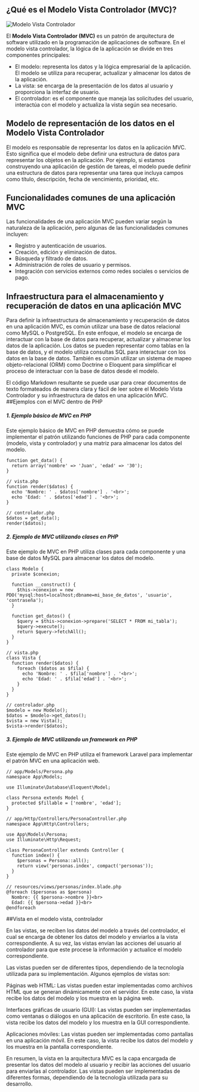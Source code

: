 
## ¿Qué es el Modelo Vista Controlador (MVC)?

![Modelo Vista Controlador](https://www.precognis.com/wp-content/uploads/2022/08/Modelo-Vista-Controlador.png)


El **Modelo Vista Controlador (MVC)** es un patrón de arquitectura de software utilizado en la programación de aplicaciones de software. En el modelo vista controlador, la lógica de la aplicación se divide en tres componentes principales:

-   El modelo: representa los datos y la lógica empresarial de la aplicación. El modelo se utiliza para recuperar, actualizar y almacenar los datos de la aplicación.
-   La vista: se encarga de la presentación de los datos al usuario y proporciona la interfaz de usuario.
-   El controlador: es el componente que maneja las solicitudes del usuario, interactúa con el modelo y actualiza la vista según sea necesario.

## Modelo de representación de los datos en el Modelo Vista Controlador

El modelo es responsable de representar los datos en la aplicación MVC. Esto significa que el modelo debe definir una estructura de datos para representar los objetos en la aplicación. Por ejemplo, si estamos construyendo una aplicación de gestión de tareas, el modelo puede definir una estructura de datos para representar una tarea que incluya campos como título, descripción, fecha de vencimiento, prioridad, etc.

## Funcionalidades comunes de una aplicación MVC

Las funcionalidades de una aplicación MVC pueden variar según la naturaleza de la aplicación, pero algunas de las funcionalidades comunes incluyen:

-   Registro y autenticación de usuarios.
-   Creación, edición y eliminación de datos.
-   Búsqueda y filtrado de datos.
-   Administración de roles de usuario y permisos.
-   Integración con servicios externos como redes sociales o servicios de pago.

## Infraestructura para el almacenamiento y recuperación de datos en una aplicación MVC

Para definir la infraestructura de almacenamiento y recuperación de datos en una aplicación MVC, es común utilizar una base de datos relacional como MySQL o PostgreSQL. En este enfoque, el modelo se encarga de interactuar con la base de datos para recuperar, actualizar y almacenar los datos de la aplicación. Los datos se pueden representar como tablas en la base de datos, y el modelo utiliza consultas SQL para interactuar con los datos en la base de datos. También es común utilizar un sistema de mapeo objeto-relacional (ORM) como Doctrine o Eloquent para simplificar el proceso de interactuar con la base de datos desde el modelo.

El código Markdown resultante se puede usar para crear documentos de texto formateados de manera clara y fácil de leer sobre el Modelo Vista Controlador y su infraestructura de datos en una aplicación MVC.
##Ejemplos con el MVC dentro de PHP

##### 1. Ejemplo básico de MVC en PHP

Este ejemplo básico de MVC en PHP demuestra cómo se puede implementar el patrón utilizando funciones de PHP para cada componente (modelo, vista y controlador) y una matriz para almacenar los datos del modelo.


~~~// modelo.php
function get_data() {
  return array('nombre' => 'Juan', 'edad' => '30');
}

// vista.php
function render($datos) {
  echo 'Nombre: ' . $datos['nombre'] . '<br>';
  echo 'Edad: ' . $datos['edad'] . '<br>';
}

// controlador.php
$datos = get_data();
render($datos);
~~~

##### 2. Ejemplo de MVC utilizando clases en PHP

Este ejemplo de MVC en PHP utiliza clases para cada componente y una base de datos MySQL para almacenar los datos del modelo.


~~~// modelo.php
class Modelo {
  private $conexion;
  
  function __construct() {
    $this->conexion = new PDO('mysql:host=localhost;dbname=mi_base_de_datos', 'usuario', 'contraseña');
  }
  
  function get_datos() {
    $query = $this->conexion->prepare('SELECT * FROM mi_tabla');
    $query->execute();
    return $query->fetchAll();
  }
}

// vista.php
class Vista {
  function render($datos) {
    foreach ($datos as $fila) {
      echo 'Nombre: ' . $fila['nombre'] . '<br>';
      echo 'Edad: ' . $fila['edad'] . '<br>';
    }
  }
}

// controlador.php
$modelo = new Modelo();
$datos = $modelo->get_datos();
$vista = new Vista();
$vista->render($datos);
~~~

##### 3. Ejemplo de MVC utilizando un framework en PHP

Este ejemplo de MVC en PHP utiliza el framework Laravel para implementar el patrón MVC en una aplicación web.

~~~
// app/Models/Persona.php
namespace App\Models;

use Illuminate\Database\Eloquent\Model;

class Persona extends Model {
  protected $fillable = ['nombre', 'edad'];
}

// app/Http/Controllers/PersonaController.php
namespace App\Http\Controllers;

use App\Models\Persona;
use Illuminate\Http\Request;

class PersonaController extends Controller {
  function index() {
    $personas = Persona::all();
    return view('personas.index', compact('personas'));
  }
}

// resources/views/personas/index.blade.php
@foreach ($personas as $persona)
  Nombre: {{ $persona->nombre }}<br>
  Edad: {{ $persona->edad }}<br>
@endforeach
~~~

##Vista en el modelo vista, controlador

En las vistas, se reciben los datos del modelo a través del controlador, el cual se encarga de obtener los datos del modelo y enviarlos a la vista correspondiente. A su vez, las vistas envían las acciones del usuario al controlador para que este procese la información y actualice el modelo correspondiente.

Las vistas pueden ser de diferentes tipos, dependiendo de la tecnología utilizada para su implementación. Algunos ejemplos de vistas son:

Páginas web HTML: Las vistas pueden estar implementadas como archivos HTML que se generan dinámicamente con el servidor. En este caso, la vista recibe los datos del modelo y los muestra en la página web.

Interfaces gráficas de usuario (GUI): Las vistas pueden ser implementadas como ventanas o diálogos en una aplicación de escritorio. En este caso, la vista recibe los datos del modelo y los muestra en la GUI correspondiente.

Aplicaciones móviles: Las vistas pueden ser implementadas como pantallas en una aplicación móvil. En este caso, la vista recibe los datos del modelo y los muestra en la pantalla correspondiente.

En resumen, la vista en la arquitectura MVC es la capa encargada de presentar los datos del modelo al usuario y recibir las acciones del usuario para enviarlas al controlador. Las vistas pueden ser implementadas de diferentes formas, dependiendo de la tecnología utilizada para su desarrollo.